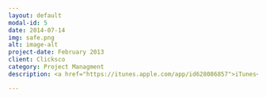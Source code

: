 ```yaml
---
layout: default
modal-id: 5
date: 2014-07-14
img: safe.png
alt: image-alt
project-date: February 2013
client: Clicksco
category: Project Managment
description: <a href="https://itunes.apple.com/app/id628086857">iTunes</a>

---
```

